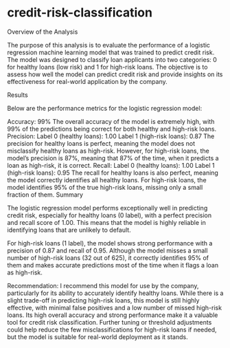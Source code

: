 # credit-risk-classification

Overview of the Analysis

The purpose of this analysis is to evaluate the performance of a logistic regression machine learning model that was trained to predict credit risk. The model was designed to classify loan applicants into two categories: 0 for healthy loans (low risk) and 1 for high-risk loans. The objective is to assess how well the model can predict credit risk and provide insights on its effectiveness for real-world application by the company.

Results

Below are the performance metrics for the logistic regression model:

Accuracy: 99%
The overall accuracy of the model is extremely high, with 99% of the predictions being correct for both healthy and high-risk loans.
Precision:
Label 0 (healthy loans): 1.00
Label 1 (high-risk loans): 0.87
The precision for healthy loans is perfect, meaning the model does not misclassify healthy loans as high-risk. However, for high-risk loans, the model’s precision is 87%, meaning that 87% of the time, when it predicts a loan as high-risk, it is correct.
Recall:
Label 0 (healthy loans): 1.00
Label 1 (high-risk loans): 0.95
The recall for healthy loans is also perfect, meaning the model correctly identifies all healthy loans. For high-risk loans, the model identifies 95% of the true high-risk loans, missing only a small fraction of them.
Summary

The logistic regression model performs exceptionally well in predicting credit risk, especially for healthy loans (0 label), with a perfect precision and recall score of 1.00. This means that the model is highly reliable in identifying loans that are unlikely to default.

For high-risk loans (1 label), the model shows strong performance with a precision of 0.87 and recall of 0.95. Although the model misses a small number of high-risk loans (32 out of 625), it correctly identifies 95% of them and makes accurate predictions most of the time when it flags a loan as high-risk.

Recommendation:
I recommend this model for use by the company, particularly for its ability to accurately identify healthy loans. While there is a slight trade-off in predicting high-risk loans, this model is still highly effective, with minimal false positives and a low number of missed high-risk loans. Its high overall accuracy and strong performance make it a valuable tool for credit risk classification. Further tuning or threshold adjustments could help reduce the few misclassifications for high-risk loans if needed, but the model is suitable for real-world deployment as it stands.
